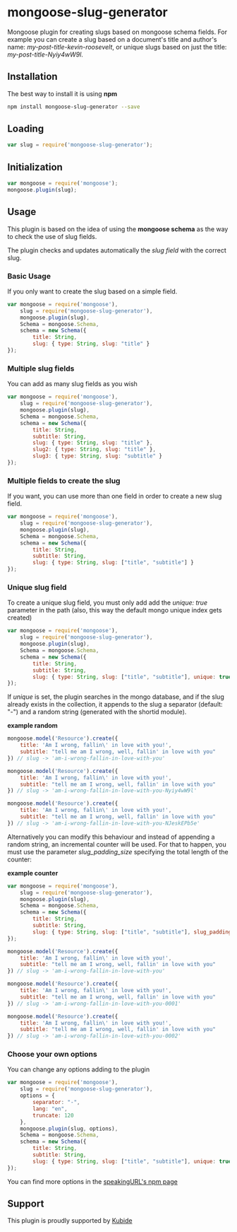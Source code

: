 # mongoose-slug-generator

Mongoose plugin for creating slugs based on mongoose schema fields. For example you can create a slug based on a document's title and author's name: _my-post-title-kevin-roosevelt_, or unique slugs based on just the title: _my-post-title-Nyiy4wW9l_.

## Installation

The best way to install it is using **npm**

```sh
npm install mongoose-slug-generator --save
```

## Loading

```js
var slug = require('mongoose-slug-generator');
```

## Initialization

```js
var mongoose = require('mongoose');
mongoose.plugin(slug);
```

## Usage

This plugin is based on the idea of using the **mongoose schema** as the way to check the use of slug fields.

The plugin checks and updates automatically the *slug field* with the correct slug.

### Basic Usage

If you only want to create the slug based on a simple field.

```js
var mongoose = require('mongoose'),
    slug = require('mongoose-slug-generator'),
    mongoose.plugin(slug),
    Schema = mongoose.Schema,
    schema = new Schema({
        title: String,
        slug: { type: String, slug: "title" }
});
```


### Multiple slug fields

You can add as many slug fields as you wish

```js
var mongoose = require('mongoose'),
    slug = require('mongoose-slug-generator'),
    mongoose.plugin(slug),
    Schema = mongoose.Schema,
    schema = new Schema({
        title: String,
        subtitle: String,
        slug: { type: String, slug: "title" },
        slug2: { type: String, slug: "title" },
        slug3: { type: String, slug: "subtitle" }
});
```


### Multiple fields to create the slug

If you want, you can use more than one field in order to create a new slug field.

```js
var mongoose = require('mongoose'),
    slug = require('mongoose-slug-generator'),
    mongoose.plugin(slug),
    Schema = mongoose.Schema,
    schema = new Schema({
        title: String,
        subtitle: String,
        slug: { type: String, slug: ["title", "subtitle"] }
});
```


### Unique slug field

To create a unique slug field, you must only add add the *unique: true* parameter in the path (also, this way the default mongo unique index gets created)

```js
var mongoose = require('mongoose'),
    slug = require('mongoose-slug-generator'),
    mongoose.plugin(slug),
    Schema = mongoose.Schema,
    schema = new Schema({
        title: String,
        subtitle: String,
        slug: { type: String, slug: ["title", "subtitle"], unique: true }
});
```

If _unique_ is set, the plugin searches in the mongo database, and if the slug already exists in the collection, it appends to the slug a separator (default: "-") and a random string (generated with the shortid module).

**example random**

```js
mongoose.model('Resource').create({
    title: 'Am I wrong, fallin\' in love with you!',
    subtitle: "tell me am I wrong, well, fallin' in love with you"
}) // slug -> 'am-i-wrong-fallin-in-love-with-you'

mongoose.model('Resource').create({
    title: 'Am I wrong, fallin\' in love with you!',
    subtitle: "tell me am I wrong, well, fallin' in love with you"
}) // slug -> 'am-i-wrong-fallin-in-love-with-you-Nyiy4wW9l'

mongoose.model('Resource').create({
    title: 'Am I wrong, fallin\' in love with you!',
    subtitle: "tell me am I wrong, well, fallin' in love with you"
}) // slug -> 'am-i-wrong-fallin-in-love-with-you-NJeskEPb5e'
```

Alternatively you can modify this behaviour and instead of appending a random string, an incremental counter will be used. For that to happen, you must use the parameter *slug_padding_size* specifying the total length of the counter:  

**example counter**

```js
var mongoose = require('mongoose'),
    slug = require('mongoose-slug-generator'),
    mongoose.plugin(slug),
    Schema = mongoose.Schema,
    schema = new Schema({
        title: String,
        subtitle: String,
        slug: { type: String, slug: ["title", "subtitle"], slug_padding_size: 4,  unique: true }
});

mongoose.model('Resource').create({
    title: 'Am I wrong, fallin\' in love with you!',
    subtitle: "tell me am I wrong, well, fallin' in love with you"
}) // slug -> 'am-i-wrong-fallin-in-love-with-you'

mongoose.model('Resource').create({
    title: 'Am I wrong, fallin\' in love with you!',
    subtitle: "tell me am I wrong, well, fallin' in love with you"
}) // slug -> 'am-i-wrong-fallin-in-love-with-you-0001'

mongoose.model('Resource').create({
    title: 'Am I wrong, fallin\' in love with you!',
    subtitle: "tell me am I wrong, well, fallin' in love with you"
}) // slug -> 'am-i-wrong-fallin-in-love-with-you-0002'
```


### Choose your own options

You can change any options adding to the plugin

```js
var mongoose = require('mongoose'),
    slug = require('mongoose-slug-generator'),
    options = {
        separator: "-",
        lang: "en",
        truncate: 120
    },
    mongoose.plugin(slug, options),
    Schema = mongoose.Schema,
    schema = new Schema({
        title: String,
        subtitle: String,
        slug: { type: String, slug: ["title", "subtitle"], unique: true }
});
```

You can find more options in the [speakingURL's npm page](https://www.npmjs.com/package/speakingurl)

## Support

This plugin is proudly supported by [Kubide](http://kubide.es/)

